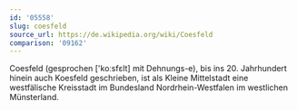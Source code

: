 ```yaml
---
id: '05558'
slug: coesfeld
source_url: https://de.wikipedia.org/wiki/Coesfeld
comparison: '09162'
---
```


Coesfeld (gesprochen ['koːsfɛlt] mit Dehnungs-e), bis ins 20. Jahrhundert hinein auch Koesfeld geschrieben, ist als Kleine Mittelstadt eine westfälische Kreisstadt im Bundesland Nordrhein-Westfalen im westlichen Münsterland.
